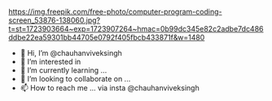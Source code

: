 https://img.freepik.com/free-photo/computer-program-coding-screen_53876-138060.jpg?t=st=1723903664~exp=1723907264~hmac=0b99dc345e82c2adbe7dc486ddbe22ea59301bb44705e0792f405fbcb433871f&w=1480

- 👋 Hi, I’m @chauhanviveksingh
- 👀 I’m interested in 
- 🌱 I’m currently learning ...
- 💞️ I’m looking to collaborate on ...
- 📫 How to reach me ... via insta @chauhanviveksingh

<!---
chauhanviveksingh/chauhanviveksingh is a ✨ special ✨ repository because its `README.md` (this file) appears on your GitHub profile.
You can click the Preview link to take a look at your changes.
--->
